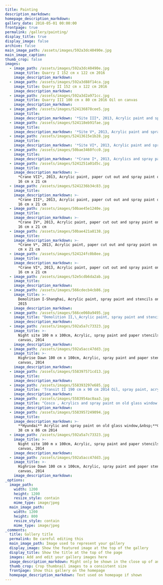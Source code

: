 ```yaml
---
title: Painting
description_markdown:
homepage_description_markdown:
gallery_date: 2018-05-01 00:00:00
frontpage: true
permalink: /gallery/painting/
display_title: true
display_image: false
archive: false
main_image_path: /assets/images/592a3dc40490e.jpg
main_image_caption:
thumb_crop: false
images:
  - image_path: /assets/images/592a3dc40490e.jpg
    image_title: Quarry I 152 cm x 122 cm 2016
    image_description_markdown:
  - image_path: /assets/images/592a3d88f14ca.jpg
    image_title: Quarry II 152 cm x 122 cm 2016
    image_description_markdown:
  - image_path: /assets/images/592a3d2a971cc.jpg
    image_title: Quarry III 100 cm x 80 cm 2016 Oil on canvas
    image_description_markdown:
  - image_path: /assets/images/524136878cee5.jpg
    image_title:
    image_description_markdown: '*Site III*, 2013, Acrylic paint and spray paint on canvas, 50 cm x 50 cm'
  - image_path: /assets/images/524118eb91fae.jpg
    image_title:
    image_description_markdown: '*Site V*, 2013, Acrylic paint and spray paint on canvas, 50 cm x 50 cm'
  - image_path: /assets/images/52413615e1b28.jpg
    image_title:
    image_description_markdown: '*Site VI*, 2013, Acrylic paint and spray paint on canvas, 50 cm x 50 cm'
  - image_path: /assets/images/50bae3460fcc0.jpg
    image_title:
    image_description_markdown: '*Crane I*, 2013, Acrylics and spray paint on canvas, 16 cm x 21 cm'
  - image_path: /assets/images/5241251a01d5c.jpg
    image_title:
    image_description_markdown: >-
      *Crane VII*, 2013, Acrylic paint, paper cut out and spray paint on canvas,
      16 cm x 21 cm
  - image_path: /assets/images/5241236b34c83.jpg
    image_title:
    image_description_markdown: >-
      *Crane III*, 2013, Acrylic paint, paper cut out and spray paint on canvas,
      16 cm x 21 cm
  - image_path: /assets/images/50bae45e1240e.jpg
    image_title:
    image_description_markdown: >-
      *Crane IV*, 2013, Acrylic paint, paper cut out and spray paint on canvas,
      16 cm x 21 cm
  - image_path: /assets/images/50bae421a8138.jpg
    image_title:
    image_description_markdown: >-
      *Crane V*, 2013, Acrylic paint, paper cut out and spray paint on canvas,16
      cm x 21 cm
  - image_path: /assets/images/524124fc0b8ee.jpg
    image_title:
    image_description_markdown: >-
      *Crane VI*, 2013, Acrylic paint, paper cut out and spray paint on canvas,
      16 cm x 21 cm
  - image_path: /assets/images/52e5cdb6da2ab.jpg
    image_title:
    image_description_markdown:
  - image_path: /assets/images/566cdecb4cb86.jpg
    image_title: >-
      Demolition I-Shanghai, Acrylic paint, spray paint and stencils on canvas,
      2015
    image_description_markdown:
  - image_path: /assets/images/566ce060a9495.jpg
    image_title: "Demolition II,\_Acrylic paint, spray paint and stencils on canvas, 2015"
    image_description_markdown:
  - image_path: /assets/images/592a5a7c73323.jpg
    image_title: >-
      Night site 100 m x 100cm, Acrylic, spray paint and paper stencils on
      canvas, 2014
    image_description_markdown:
  - image_path: /assets/images/592a5acc47dd3.jpg
    image_title: >-
      Highrise Dawn 100 cm x 100cm, Acrylic, spray paint and paper stencils on
      canvas, 2014
    image_description_markdown:
  - image_path: /assets/images/558397571cd13.jpg
    image_title:
    image_description_markdown:
  - image_path: /assets/images/558393297e685.jpg
    image_title: 'Transit II 190 cm x 90 cm 2014 Oil, spray paint, acrylic on board'
    image_description_markdown:
  - image_path: /assets/images/5583954ac0aa3.jpg
    image_title: "Cosco , Acrylics and spray paint on old glass window,\_38 cm x 86 cm 2014"
    image_description_markdown:
  - image_path: /assets/images/5583957249094.jpg
    image_title:
    image_description_markdown: >-
      **Hyundai** Acrylic and spray paint on old glass window,&nbsp;**Cosco** ,
      38 cm x 86 cm 2014
  - image_path: /assets/images/592a5a7c73323.jpg
    image_title: >-
      Night site 100 m x 100cm, Acrylic, spray paint and paper stencils on
      canvas, 2014
    image_description_markdown:
  - image_path: /assets/images/592a5acc47dd3.jpg
    image_title: >-
      Highrise Dawn 100 cm x 100cm, Acrylic, spray paint and paper stencils on
      canvas, 2014
    image_description_markdown:
_options:
  image_path:
    width: 1200
    height: 1200
    resize_style: contain
    mime_type: image/jpeg
  main_image_path:
    width: 1200
    height: 800
    resize_style: contain
    mime_type: image/jpeg
_comments:
  title: Gallery title
  permalink: Be careful editing this
  main_image_path: Image used to represent your gallery
  display_image: Show the featured image at the top of the gallery
  display_title: Show the title at the top of the page
  images: Add and edit your gallery images here
  image_description_markdown: Might only be shown in the close up of an image
  thumb_crop: Crop thumbnail images to a consistent size
  frontpage: Show this gallery on the homepage
  homepage_description_markdown: Text used on homepage if shown
---
```


